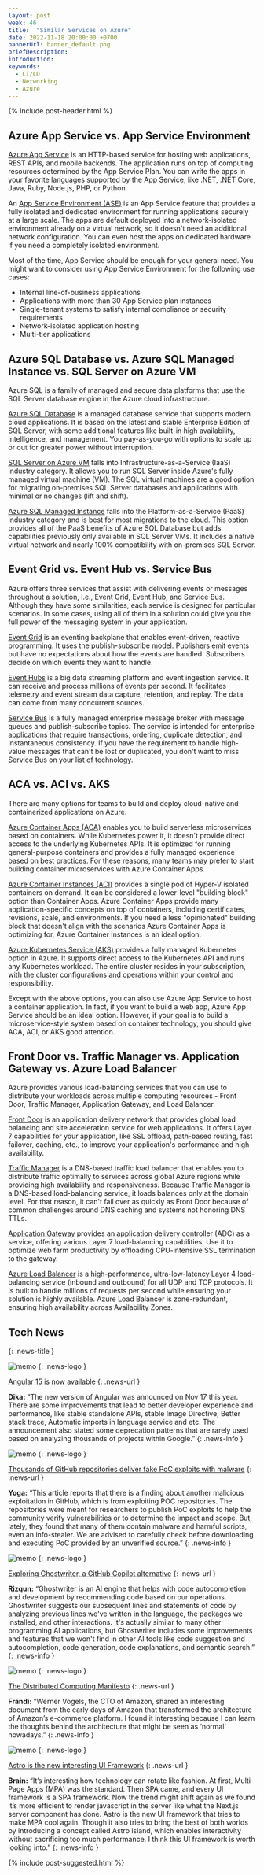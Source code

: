 ```yaml
---
layout: post
week: 46
title:  "Similar Services on Azure"
date: 2022-11-18 20:00:00 +0700
bannerUrl: banner_default.png
briefDescription: 
introduction:
keywords:
  - CI/CD
  - Networking
  - Azure
---
```


{% include post-header.html %}

## Azure App Service vs. App Service Environment

[Azure App Service](https://learn.microsoft.com/en-us/azure/app-service/) is an HTTP-based service for hosting web applications, REST APIs, and mobile backends. The application runs on top of computing resources determined by the App Service Plan. You can write the apps in your favorite languages supported by the App Service, like .NET, .NET Core, Java, Ruby, Node.js, PHP, or Python.

An [App Service Environment (ASE)](https://learn.microsoft.com/en-us/azure/app-service/environment/) is an App Service feature that provides a fully isolated and dedicated environment for running applications securely at a large scale. The apps are default deployed into a network-isolated environment already on a virtual network, so it doesn't need an additional network configuration. You can even host the apps on dedicated hardware if you need a completely isolated environment.

Most of the time, App Service should be enough for your general need. You might want to consider using App Service Environment for the following use cases:
- Internal line-of-business applications
- Applications with more than 30 App Service plan instances
- Single-tenant systems to satisfy internal compliance or security requirements
- Network-isolated application hosting
- Multi-tier applications

## Azure SQL Database vs. Azure SQL Managed Instance vs. SQL Server on Azure VM

Azure SQL is a family of managed and secure data platforms that use the SQL Server database engine in the Azure cloud infrastructure.

[Azure SQL Database](https://learn.microsoft.com/en-us/azure/azure-sql/database/sql-database-paas-overview?view=azuresql) is a managed database service that supports modern cloud applications. It is based on the latest and stable Enterprise Edition of SQL Server, with some additional features like built-in high availability, intelligence, and management. You pay-as-you-go with options to scale up or out for greater power without interruption.

[SQL Server on Azure VM](https://learn.microsoft.com/en-us/azure/azure-sql/virtual-machines/windows/sql-server-on-azure-vm-iaas-what-is-overview?view=azuresql) falls into Infrastructure-as-a-Service (IaaS) industry category. It allows you to run SQL Server inside Azure's fully managed virtual machine (VM). The SQL virtual machines are a good option for migrating on-premises SQL Server databases and applications with minimal or no changes (lift and shift).

[Azure SQL Managed Instance](https://learn.microsoft.com/en-us/azure/azure-sql/managed-instance/sql-managed-instance-paas-overview?view=azuresql) falls into the Platform-as-a-Service (PaaS) industry category and is best for most migrations to the cloud. This option provides all of the PaaS benefits of Azure SQL Database but adds capabilities previously only available in SQL Server VMs. It includes a native virtual network and nearly 100% compatibility with on-premises SQL Server.

## Event Grid vs. Event Hub vs. Service Bus

Azure offers three services that assist with delivering events or messages throughout a solution, i.e., Event Grid, Event Hub, and Service Bus. Although they have some similarities, each service is designed for particular scenarios. In some cases, using all of them in a solution could give you the full power of the messaging system in your application.

[Event Grid](https://learn.microsoft.com/en-us/azure/event-grid/overview) is an eventing backplane that enables event-driven, reactive programming. It uses the publish-subscribe model. Publishers emit events but have no expectations about how the events are handled. Subscribers decide on which events they want to handle.

[Event Hubs](https://learn.microsoft.com/en-us/azure/event-hubs/event-hubs-about) is a big data streaming platform and event ingestion service. It can receive and process millions of events per second. It facilitates telemetry and event stream data capture, retention, and replay. The data can come from many concurrent sources.

[Service Bus](https://learn.microsoft.com/en-us/azure/service-bus-messaging/service-bus-messaging-overview) is a fully managed enterprise message broker with message queues and publish-subscribe topics. The service is intended for enterprise applications that require transactions, ordering, duplicate detection, and instantaneous consistency. If you have the requirement to handle high-value messages that can't be lost or duplicated, you don't want to miss Service Bus on your list of technology.

## ACA vs. ACI vs. AKS

There are many options for teams to build and deploy cloud-native and containerized applications on Azure.

[Azure Container Apps (ACA)](https://learn.microsoft.com/en-us/azure/container-apps/overview) enables you to build serverless microservices based on containers. While Kubernetes power it, it doesn't provide direct access to the underlying Kubernetes APIs. It is optimized for running general-purpose containers and provides a fully managed experience based on best practices. For these reasons, many teams may prefer to start building container microservices with Azure Container Apps.

[Azure Container Instances (ACI)](https://learn.microsoft.com/en-us/azure/container-instances/) provides a single pod of Hyper-V isolated containers on demand. It can be considered a lower-level "building block" option than Container Apps. Azure Container Apps provide many application-specific concepts on top of containers, including certificates, revisions, scale, and environments. If you need a less "opinionated" building block that doesn't align with the scenarios Azure Container Apps is optimizing for, Azure Container Instances is an ideal option.

[Azure Kubernetes Service (AKS)](https://learn.microsoft.com/en-us/azure/aks/intro-kubernetes) provides a fully managed Kubernetes option in Azure. It supports direct access to the Kubernetes API and runs any Kubernetes workload. The entire cluster resides in your subscription, with the cluster configurations and operations within your control and responsibility.

Except with the above options, you can also use Azure App Service to host a container application. In fact, if you want to build a web app, Azure App Service should be an ideal option. However, if your goal is to build a microservice-style system based on container technology, you should give ACA, ACI, or AKS good attention.

## Front Door vs. Traffic Manager vs. Application Gateway vs. Azure Load Balancer

Azure provides various load-balancing services that you can use to distribute your workloads across multiple computing resources - Front Door, Traffic Manager, Application Gateway, and Load Balancer.

[Front Door](https://learn.microsoft.com/en-us/azure/frontdoor/front-door-overview) is an application delivery network that provides global load balancing and site acceleration service for web applications. It offers Layer 7 capabilities for your application, like SSL offload, path-based routing, fast failover, caching, etc., to improve your application's performance and high availability.

[Traffic Manager](https://learn.microsoft.com/en-us/azure/traffic-manager/traffic-manager-overview) is a DNS-based traffic load balancer that enables you to distribute traffic optimally to services across global Azure regions while providing high availability and responsiveness. Because Traffic Manager is a DNS-based load-balancing service, it loads balances only at the domain level. For that reason, it can't fail over as quickly as Front Door because of common challenges around DNS caching and systems not honoring DNS TTLs.

[Application Gateway](https://learn.microsoft.com/en-us/azure/application-gateway/overview) provides an application delivery controller (ADC) as a service, offering various Layer 7 load-balancing capabilities. Use it to optimize web farm productivity by offloading CPU-intensive SSL termination to the gateway.

[Azure Load Balancer](https://learn.microsoft.com/en-us/azure/load-balancer/load-balancer-overview) is a high-performance, ultra-low-latency Layer 4 load-balancing service (inbound and outbound) for all UDP and TCP protocols. It is built to handle millions of requests per second while ensuring your solution is highly available. Azure Load Balancer is zone-redundant, ensuring high availability across Availability Zones.

## Tech News
{: .news-title }

![memo](/assets/images/tech-news.svg)
{: .news-logo }

[Angular 15 is now available](https://blog.angular.io/angular-v15-is-now-available-df7be7f2f4c8)
{: .news-url }

__Dika:__ “The new version of Angular was announced on Nov 17 this year. There are some improvements that lead to better developer experience and performance, like stable standalone APIs, stable Image Directive, Better stack trace, Automatic imports in language service and etc. The announcement also stated some deprecation patterns that are rarely used based on analyzing thousands of projects within Google.”
{: .news-info }

![memo](/assets/images/tech-news.svg)
{: .news-logo }

[Thousands of GitHub repositories deliver fake PoC exploits with malware](https://www.bleepingcomputer.com/news/security/thousands-of-github-repositories-deliver-fake-poc-exploits-with-malware/)
{: .news-url }

__Yoga:__ “This article reports that there is a finding about another malicious exploitation in GitHub, which is from exploiting POC repositories. The repositories were meant for researchers to publish PoC exploits to help the community verify vulnerabilities or to determine the impact and scope. But, lately, they found that many of them contain malware and harmful scripts, even an info-stealer. We are advised to carefully check before downloading and executing PoC provided by an unverified source.”
{: .news-info }

![memo](/assets/images/tech-news.svg)
{: .news-logo }

[Exploring Ghostwriter, a GitHub Copilot alternative](https://blog.logrocket.com/ghostwriter-github-copilot-alternative/)
{: .news-url }

__Rizqun:__ “Ghostwriter is an AI engine that helps with code autocompletion and development by recommending code based on our operations. Ghostwriter suggests our subsequent lines and statements of code by analyzing previous lines we've written in the language, the packages we installed, and other interactions. It's actually similar to many other programming AI applications, but Ghostwriter includes some improvements and features that we won't find in other AI tools like code suggestion and autocompletion, code generation, code explanations, and semantic search.”
{: .news-info }

![memo](/assets/images/tech-news.svg)
{: .news-logo }

[The Distributed Computing Manifesto](https://www.allthingsdistributed.com/2022/11/amazon-1998-distributed-computing-manifesto.html)
{: .news-url }

__Frandi:__ “Werner Vogels, the CTO of Amazon, shared an interesting document from the early days of Amazon that transformed the architecture of Amazon’s e-commerce platform. I found it interesting because I can learn the thoughts behind the architecture that might be seen as ‘normal’ nowadays.”
{: .news-info }

![memo](/assets/images/tech-news.svg)
{: .news-logo }

[Astro is the new interesting UI Framework](https://docs.astro.build/en/concepts/why-astro/)
{: .news-url }

__Brain:__ “It’s interesting how technology can rotate like fashion. At first, Multi Page Apps (MPA) was the standard. Then SPA came, and every UI framework is a SPA framework. Now the trend might shift again as we found it’s more efficient to render javascript in the server like what the Next.js server component has done. Astro is the new UI framework that tries to make MPA cool again. Though it also tries to bring the best of both worlds by introducing a concept called Astro island, which enables interactivity without sacrificing too much performance. I think this UI framework is worth looking into.”
{: .news-info }

{% include post-suggested.html %}